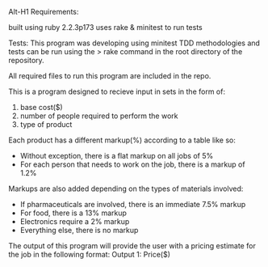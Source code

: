 
Alt-H1 Requirements:

built using ruby 2.2.3p173
uses rake & minitest to run tests

Tests:  This program was developing using minitest TDD methodologies and tests can be run using the  > rake command in the root directory of the repository.

All required files to run this program are included in the repo.




This is a program designed to recieve input in sets in the form of:

1) base cost($)
2) number of people required to perform the work
3) type of product

Each product has a different markup(%) according to a table like so:
* Without exception, there is a flat markup on all jobs of 5%
* For each person that needs to work on the job, there is a markup of 1.2%

Markups are also added depending on the types of materials involved:

* If pharmaceuticals are involved, there is an immediate 7.5% markup
* For food, there is a 13% markup
* Electronics require a 2% markup
* Everything else, there is no markup


The output of this program will provide the user with a pricing estimate for the job in the following format:
Output 1: Price($)
